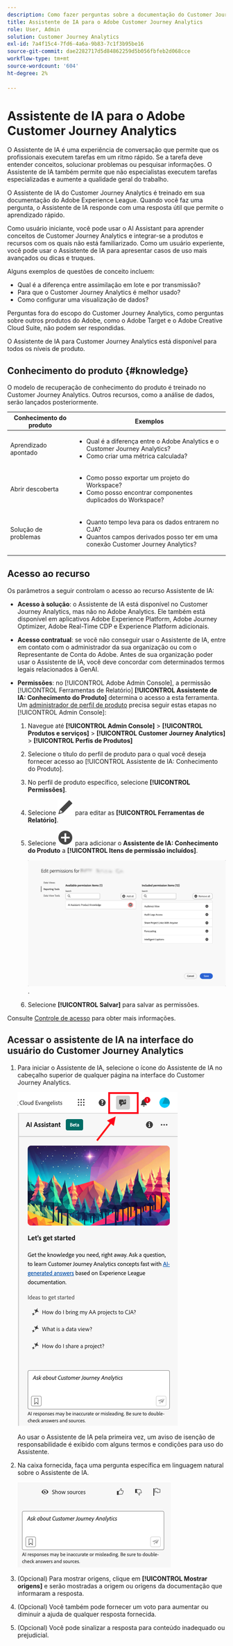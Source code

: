 ```yaml
---
description: Como fazer perguntas sobre a documentação do Customer Journey Analytics
title: Assistente de IA para o Adobe Customer Journey Analytics
role: User, Admin
solution: Customer Journey Analytics
exl-id: 7a4f15c4-7fd6-4a6a-9b83-7c1f3b95be16
source-git-commit: dae2282717d5d84862259d5b056fbfeb2d068cce
workflow-type: tm+mt
source-wordcount: '604'
ht-degree: 2%

---
```



# Assistente de IA para o Adobe Customer Journey Analytics

O Assistente de IA é uma experiência de conversação que permite que os profissionais executem tarefas em um ritmo rápido. Se a tarefa deve entender conceitos, solucionar problemas ou pesquisar informações. O Assistente de IA também permite que não especialistas executem tarefas especializadas e aumente a qualidade geral do trabalho.

O Assistente de IA do Customer Journey Analytics é treinado em sua documentação do Adobe Experience League. Quando você faz uma pergunta, o Assistente de IA responde com uma resposta útil que permite o aprendizado rápido.

Como usuário iniciante, você pode usar o AI Assistant para aprender conceitos de Customer Journey Analytics e integrar-se a produtos e recursos com os quais não está familiarizado. Como um usuário experiente, você pode usar o Assistente de IA para apresentar casos de uso mais avançados ou dicas e truques.

Alguns exemplos de questões de conceito incluem:

* Qual é a diferença entre assimilação em lote e por transmissão?
* Para que o Customer Journey Analytics é melhor usado?
* Como configurar uma visualização de dados?

Perguntas fora do escopo do Customer Journey Analytics, como perguntas sobre outros produtos do Adobe, como o Adobe Target e o Adobe Creative Cloud Suite, não podem ser respondidas.

O Assistente de IA para Customer Journey Analytics está disponível para todos os níveis de produto.

## Conhecimento do produto {#knowledge}

O modelo de recuperação de conhecimento do produto é treinado no Customer Journey Analytics. Outros recursos, como a análise de dados, serão lançados posteriormente.

| Conhecimento do produto | Exemplos |
| --- | --- |
| Aprendizado apontado | <ul><li>Qual é a diferença entre o Adobe Analytics e o Customer Journey Analytics?</li><li>Como criar uma métrica calculada?</li></ul> |
| Abrir descoberta | <ul><li>Como posso exportar um projeto do Workspace?</li><li>Como posso encontrar componentes duplicados do Workspace?</li></ul> |
| Solução de problemas | <ul><li>Quanto tempo leva para os dados entrarem no CJA?</li><li>Quantos campos derivados posso ter em uma conexão Customer Journey Analytics?</li></ul> |

## Acesso ao recurso

Os parâmetros a seguir controlam o acesso ao recurso Assistente de IA:

* **Acesso à solução**: o Assistente de IA está disponível no Customer Journey Analytics, mas não no Adobe Analytics. Ele também está disponível em aplicativos Adobe Experience Platform, Adobe Journey Optimizer, Adobe Real-Time CDP e Experience Platform adicionais.

* **Acesso contratual**: se você não conseguir usar o Assistente de IA, entre em contato com o administrador da sua organização ou com o Representante de Conta do Adobe. Antes de sua organização poder usar o Assistente de IA, você deve concordar com determinados termos legais relacionados à GenAI.

* **Permissões**: no [!UICONTROL Adobe Admin Console], a permissão [!UICONTROL Ferramentas de Relatório] **[!UICONTROL Assistente de IA: Conhecimento do Produto]** determina o acesso a esta ferramenta. Um [administrador de perfil de produto](https://helpx.adobe.com/br/enterprise/using/manage-product-profiles.html) precisa seguir estas etapas no [!UICONTROL Admin Console]:
   1. Navegue até **[!UICONTROL Admin Console]** > **[!UICONTROL Produtos e serviços]** > **[!UICONTROL Customer Journey Analytics]** > **[!UICONTROL Perfis de Produtos]**
   1. Selecione o título do perfil de produto para o qual você deseja fornecer acesso ao [!UICONTROL Assistente de IA: Conhecimento do Produto].
   1. No perfil de produto específico, selecione **[!UICONTROL Permissões]**.
   1. Selecione ![Editar](/help/assets/icons/Edit.svg) para editar as **[!UICONTROL Ferramentas de Relatório]**.
   1. Selecione ![AddCircle](/help/assets/icons/AddCircle.svg) para adicionar o **Assistente de IA: Conhecimento do Produto** a **[!UICONTROL Itens de permissão incluídos]**.

      ![Adicionar permissão](assets/ai-assistant-permissions.png).

   1. Selecione **[!UICONTROL Salvar]** para salvar as permissões.

Consulte [Controle de acesso](/help/technotes/access-control.md#access-control) para obter mais informações.

## Acessar o assistente de IA na interface do usuário do Customer Journey Analytics

1. Para iniciar o Assistente de IA, selecione o ícone do Assistente de IA no cabeçalho superior de qualquer página na interface do Customer Journey Analytics.

   ![Ícone do Assistente de IA](assets/ai-asst1.png)

   Ao usar o Assistente de IA pela primeira vez, um aviso de isenção de responsabilidade é exibido com alguns termos e condições para uso do Assistente.

1. Na caixa fornecida, faça uma pergunta específica em linguagem natural sobre o Assistente de IA.

   ![Caixa de perguntas](assets/ai-asst2.png)

1. (Opcional) Para mostrar origens, clique em **[!UICONTROL Mostrar origens]** e serão mostradas a origem ou origens da documentação que informaram a resposta.

1. (Opcional) Você também pode fornecer um voto para aumentar ou diminuir a ajuda de qualquer resposta fornecida.

1. (Opcional) Você pode sinalizar a resposta para conteúdo inadequado ou prejudicial.
